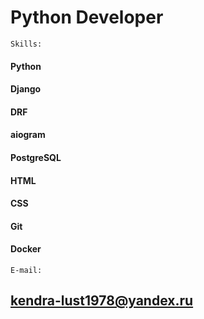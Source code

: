 # Python Developer

```shell
Skills:
```

#### Python
#### Django 
#### DRF 
#### aiogram 
#### PostgreSQL 
#### HTML 
#### CSS 
#### Git 
#### Docker

```shell
E-mail:
```
## kendra-lust1978@yandex.ru
